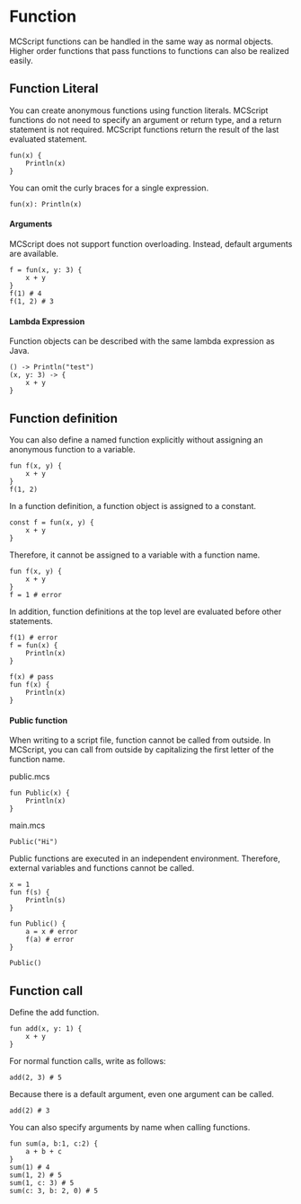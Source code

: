 # Function
MCScript functions can be handled in the same way as normal objects.
Higher order functions that pass functions to functions can also be realized easily.
## Function Literal
You can create anonymous functions using function literals. MCScript functions do not need to specify an argument or return type, and a return statement is not required.
MCScript functions return the result of the last evaluated statement.
```
fun(x) {
    Println(x)
}
```
You can omit the curly braces for a single expression.
```
fun(x): Println(x)
```
#### Arguments
MCScript does not support function overloading. Instead, default arguments are available.
```
f = fun(x, y: 3) {
    x + y
}
f(1) # 4
f(1, 2) # 3
```
#### Lambda Expression
Function objects can be described with the same lambda expression as Java.
```
() -> Println("test")
(x, y: 3) -> {
    x + y
}
```
## Function definition
You can also define a named function explicitly without assigning an anonymous function to a variable.
```
fun f(x, y) {
    x + y
}
f(1, 2)
```
In a function definition, a function object is assigned to a constant.
```
const f = fun(x, y) {
    x + y
}
```
Therefore, it cannot be assigned to a variable with a function name.
```
fun f(x, y) {
    x + y
}
f = 1 # error
```
In addition, function definitions at the top level are evaluated before other statements.
```
f(1) # error
f = fun(x) {
    Println(x)
}
```
```
f(x) # pass
fun f(x) {
    Println(x)
}
```
#### Public function
When writing to a script file, function cannot be called from outside. In MCScript, you can call from outside by capitalizing the first letter of the function name.

public.mcs
```
fun Public(x) {
    Println(x)
}
```
main.mcs
```
Public("Hi")
```
Public functions are executed in an independent environment. Therefore, external variables and functions cannot be called.
```
x = 1
fun f(s) {
    Println(s)
}

fun Public() {
    a = x # error
    f(a) # error
}

Public()
```
## Function call
Define the add function.
```
fun add(x, y: 1) {
    x + y
}
```
For normal function calls, write as follows:
```
add(2, 3) # 5
```
Because there is a default argument, even one argument can be called.
```
add(2) # 3
```
You can also specify arguments by name when calling functions.
```
fun sum(a, b:1, c:2) {
    a + b + c
}
sum(1) # 4
sum(1, 2) # 5
sum(1, c: 3) # 5
sum(c: 3, b: 2, 0) # 5
```